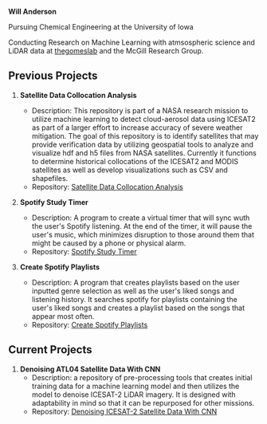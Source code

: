 **Will Anderson**

Pursuing Chemical Engineering at the University of Iowa

Conducting Research on Machine Learning with atmsospheric science and LiDAR data at [thegomeslab](https://github.com/thegomeslab) and the McGill Research Group.

## Previous Projects

1. **Satellite Data Collocation Analysis**
   - Description: This repository is part of a NASA research mission to utilize machine learning to detect cloud-aerosol data using ICESAT2 as part of a larger effort to increase accuracy of severe weather mitigation. The goal of this repository is to identify satellites that may provide verification data by utilizing geospatial tools to analyze and visualize hdf and h5 files from NASA satellites. Currently it functions to determine historical collocations of the ICESAT2 and MODIS satellites as well as develop visualizations such as CSV and shapefiles.
   - Repository: [Satellite Data Collocation Analysis](https://github.com/wndrsn1/MODIS-ICESAT2-Satellite-Data)

2. **Spotify Study Timer**
   - Description: A program to create a virtual timer that will sync wuth the user's Spotify listening. At the end of the timer, it will pause the user's music, which minimizes disruption to those around them that might be caused by a phone or physical alarm.
   - Repository: [Spotify Study Timer](https://github.com/wndrsn1/Sync-Spotify-to-Timer)

3. **Create Spotify Playlists**
   - Description: A program that creates playlists based on the user inputted genre selection as well as the user's liked songs and listening history. It searches spotify for playlists containing the user's liked songs and creates a playlist based on the songs that appear most often. 
   - Repository: [Create Spotify Playlists](https://github.com/wndrsn1/Create-Spotify-Playlists)

## Current Projects

1. **Denoising ATL04 Satellite Data With CNN**
   - Description: a repository of pre-processing tools that creates initial training data for a machine learning model and then utilizes the model to denoise ICESAT-2 LiDAR imagery. It is designed with adaptability in mind so that it can be repurposed for other missions.
   - Repository: [Denoising ICESAT-2 Satellite Data With CNN](https://github.com/wndrsn1/Denoising-ATL04-Satellite-Data-With-DDPM)
